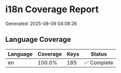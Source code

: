 # i18n Coverage Report

Generated: 2025-08-09 04:08:26

## Language Coverage

| Language | Coverage | Keys | Status |
|----------|----------|------|---------|
| en | 100.0% | 185 | ✅ Complete |
